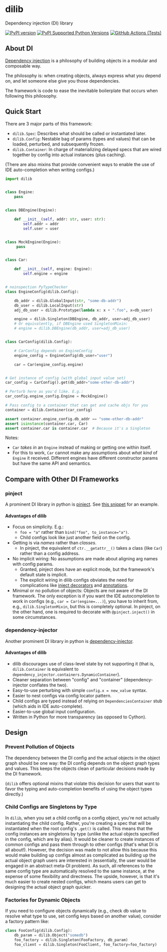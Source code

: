 # dilib

Dependency injection (DI) library

[![PyPI version](https://badge.fury.io/py/dilib.svg)](https://badge.fury.io/py/dilib)
[![PyPI Supported Python Versions](https://img.shields.io/pypi/pyversions/dilib.svg)](https://pypi.python.org/pypi/dilib/)
[![GitHub Actions (Tests)](https://github.com/ansatzcapital/dilib/workflows/Test/badge.svg)](https://github.com/ansatzcapital/dilib)
<!--
TODO: Enable
[![codecov](https://codecov.io/gh/ansatzcapital/dilib/branch/main/graph/badge.svg?token=X)](https://codecov.io/gh/ansatzcapital/dilib)
-->

## About DI

[Dependency injection](https://en.wikipedia.org/wiki/Dependency_injection) is a philosophy of building objects in a modular and composable way.

The philosophy is: when creating objects, always express what you depend on, and let someone else give you those dependencies.

The framework is code to ease the inevitable boilerplate that occurs when following this philosophy.

## Quick Start

There are 3 major parts of this framework:
- `dilib.Spec`: Describes what should be called or instantiated later.
- `dilib.Config`: Nestable bag of params (types and values) that can be loaded, perturbed, and subsequently frozen.
- `dilib.Container`: In charge of materializing delayed specs that are wired together by config into actual instances (plus caching).

(There are also mixins that provide convenient ways to enable the use of IDE auto-completion when writing configs.)

```python
import dilib


class Engine:
    pass


class DBEngine(Engine):

    def __init__(self, addr: str, user: str):
        self.addr = addr
        self.user = user


class MockEngine(Engine):
     pass


class Car:

    def __init__(self, engine: Engine):
        self.engine = engine


# noinspection PyTypeChecker
class EngineConfig(dilib.Config):

    db_addr = dilib.GlobalInput(str, "some-db-addr")
    db_user = dilib.LocalInput(str)
    adj_db_user = dilib.Prototype(lambda x: x + ".foo", x=db_user)

    engine = dilib.Singleton(DBEngine, db_addr, user=adj_db_user)
    # Or equivalently, if DBEngine used SingletonMixin:
    # engine = dilib.DBEngine(db_addr, user=adj_db_user)


class CarConfig(dilib.Config):

    # CarConfig depends on EngineConfig
    engine_config = EngineConfig(db_user="user")

    car = Car(engine_config.engine)


# Get instance of config (with global input value set)
car_config = CarConfig().get(db_addr="some-other-db-addr")

# Perturb here as you'd like. E.g.:
car_config.engine_config.Engine = MockEngine()

# Pass config to a container that can get and cache objs for you
container = dilib.Container(car_config)

assert container.engine_config.db_addr == "some-other-db-addr"
assert isinstance(container.car, Car)
assert container.car is container.car  # Because it's a Singleton
```

Notes:
- `Car` *takes in* an `Engine` instead of making or getting one within itself.
- For this to work, `Car` cannot make any assumptions about *what kind* of `Engine` it received.
Different engines have different constructor params but have the same API and semantics.

## Compare with Other DI Frameworks

### pinject

A prominent DI library in python is [pinject](https://github.com/google/pinject). See [this snippet](http://ava-gitlabl001.psd.r53/snippets/23) for an example.

#### Advantages of dilib
- Focus on simplicity. E.g.:
  - `foo = "a"` rather than `bind("foo", to_instance="a")`.
  - Child configs look like just another field on the config.
- Getting is via *names* rather than *classes*.
  - In pinject, the equivalent of `ctr.__getattr__()` takes a class (like `Car`) rather than a config address.
- No implicit wiring: No assumptions are made about aligning arg names with config params.
  - Granted, pinject does have an explicit mode, but the framework's default state is implicit.
  - The explicit wiring in dilib configs obviates the need for complications like [inject decorators](https://github.com/google/pinject#safety) and [annotations](https://github.com/google/pinject#annotations).
- Minimal or no pollution of objects: Objects are not aware of the DI framework. The only exception is
if you want the IDE autocompletion to work in configs (e.g., `car = Car(engine=...)`), you have
to inherit from, e.g., `dilib.SingletonMixin`, but this is completely optional. 
In pinject, on the other hand, one is required to decorate with `@pinject.inject()` in some circumstances.

### dependency-injector

Another prominent DI library in python is [dependency-injector](https://github.com/ets-labs/python-dependency-injector).

#### Advantages of dilib
- dilib discourages use of class-level state by not supporting it (that is, `dilib.Container` is equivalent to `dependency_injector.containers.DynamicContainer`).
- Cleaner separation between "config" and "container" (dependency-injector conflates the two).
- Easy-to-use perturbing with simple `config.x = new_value` syntax.
- Easier to nest configs via config locator pattern.
- Child configs are typed instead of relying on `DependenciesContainer` stub (which aids in IDE auto-complete).
- Easier-to-use global input configuration.
- Written in Python for more transparency (as opposed to Cython).

## Design

### Prevent Pollution of Objects

The dependency between the DI config and the actual objects in the object graph should be one way: the DI config depends on the object graph types and values. This keeps the objects clean of particular decisions made by the DI framework.

(`dilib` offers optional mixins that violate this decision for users that want to favor the typing and auto-completion benefits of using the object types directly.)

### Child Configs are Singletons by Type

In `dilib`, when you set a child config on a config object, you're not actually instantiating the child config. Rather, you're creating a spec that will be instantiated when the root config's `.get()` is called. This means that the config instances are singletons by type (unlike the actual objects specified in the config, which are by alias). It would be cleaner to create instances of common configs and pass them through to other configs (that's what DI is all about!). However, the decision was made to not allow this because this would make building up configs almost as complicated as building up the actual object graph users are interested in (essentially, the user would be engaged in an abstract meta-DI problem). As such, all references to the same config type are automatically resolved to the same instance, at the expense of some flexibility and directness. The upside, however, is that it's much easier to create nested configs, which means users can get to designing the actual object graph quicker.

### Factories for Dynamic Objects

If you need to configure objects dynamically (e.g., check db value to resolve what type to use, set config keys based on another value), consider a factory pattern like:

```python
class FooConfig(dilib.Config):
    db_param = dilib.Object("somedb")
    foo_factory = dilib.Singleton(FooFactory, db_param)
    foo_client = dilib.Singleton(FooClient, foo_factory=foo_factory)
```
